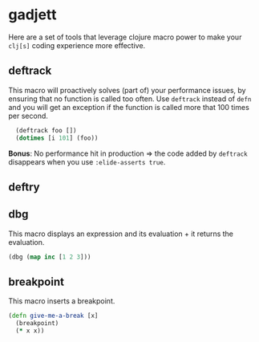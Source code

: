 # gadjett

Here are a set of tools that leverage clojure macro power to make your `clj[s]` coding experience more effective.

## deftrack
This macro will proactively solves (part of) your performance issues, by ensuring that no function is called too often.
Use `deftrack` instead of `defn` and you will get an exception if the function is called more that 100 times per second.

```clojure
  (deftrack foo [])
  (dotimes [i 101] (foo))
```

**Bonus**: No performance hit in production => the code added by `deftrack` disappears when you use `:elide-asserts true`.

## deftry

## dbg
This macro displays an expression and its evaluation + it returns the evaluation. 

```clojure
(dbg (map inc [1 2 3]))
```

## breakpoint
This macro inserts a breakpoint. 

```clojure
(defn give-me-a-break [x]
  (breakpoint)
  (* x x))
```
